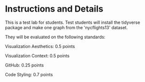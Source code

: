 # Instructions and Details 
This is a test lab for students. Test students will install the tidyverse package and make one graph from the 'nycflights13' dataset. 

They will be evaluated on the following standards:

Visualization Aesthetics: 0.5 points

Visualization Context: 0.5 points

GitHub: 0.25 points

Code Styling: 0.7 points

